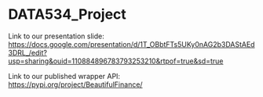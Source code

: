 # DATA534_Project
Link to our presentation slide: https://docs.google.com/presentation/d/1T_OBbtFTs5UKy0nAG2b3DAStAEd3DRL_/edit?usp=sharing&ouid=110884896783793253210&rtpof=true&sd=true

Link to our published wrapper API: https://pypi.org/project/BeautifulFinance/


